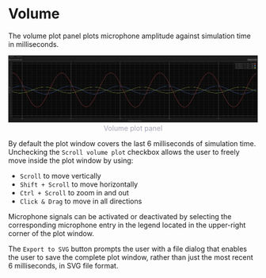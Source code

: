 # Volume

The volume plot panel plots microphone amplitude against simulation time in milliseconds.

<p style="margin-bottom: 0px; text-align:center">
    <img src="images/volume.png" alt="Volume Plot Panel" />
    <div style="width: 100%; text-align: center; color: #a6a7b8; font-size: 14px;">
        Volume plot panel
    </div>
</p>

By default the plot window covers the last 6 milliseconds of simulation time. \
Unchecking the `Scroll volume plot` checkbox allows the user to freely move inside the plot window by using:
- `Scroll` to move vertically
- `Shift + Scroll` to move horizontally
- `Ctrl + Scroll` to zoom in and out
- `Click & Drag` to move in all directions

Microphone signals can be activated or deactivated by selecting the corresponding microphone entry in the legend located in the upper-right corner of the plot window.

The `Export to SVG` button prompts the user with a file dialog that enables the user to save the complete plot window, rather than just the most recent 6 milliseconds, in SVG file format.